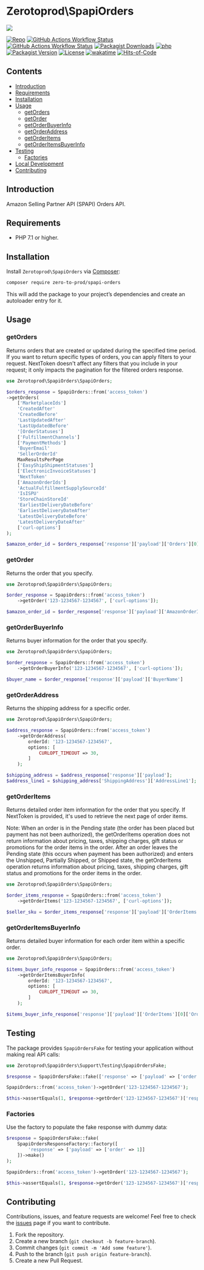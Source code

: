 # Zerotoprod\SpapiOrders

![](art/logo.png)

[![Repo](https://img.shields.io/badge/github-gray?logo=github)](https://github.com/zero-to-prod/spapi-orders)
[![GitHub Actions Workflow Status](https://img.shields.io/github/actions/workflow/status/zero-to-prod/spapi-orders/test.yml?label=test)](https://github.com/zero-to-prod/spapi-orders/actions)
[![GitHub Actions Workflow Status](https://img.shields.io/github/actions/workflow/status/zero-to-prod/spapi-orders/backwards_compatibility.yml?label=backwards_compatibility)](https://github.com/zero-to-prod/spapi-orders/actions)
[![Packagist Downloads](https://img.shields.io/packagist/dt/zero-to-prod/spapi-orders?color=blue)](https://packagist.org/packages/zero-to-prod/spapi-orders/stats)
[![php](https://img.shields.io/packagist/php-v/zero-to-prod/spapi-orders.svg?color=purple)](https://packagist.org/packages/zero-to-prod/spapi-orders/stats)
[![Packagist Version](https://img.shields.io/packagist/v/zero-to-prod/spapi-orders?color=f28d1a)](https://packagist.org/packages/zero-to-prod/spapi-orders)
[![License](https://img.shields.io/packagist/l/zero-to-prod/spapi-orders?color=pink)](https://github.com/zero-to-prod/spapi-orders/blob/main/LICENSE.md)
[![wakatime](https://wakatime.com/badge/github/zero-to-prod/spapi-orders.svg)](https://wakatime.com/badge/github/zero-to-prod/spapi-orders)
[![Hits-of-Code](https://hitsofcode.com/github/zero-to-prod/spapi-orders?branch=main)](https://hitsofcode.com/github/zero-to-prod/spapi-orders/view?branch=main)

## Contents

- [Introduction](#introduction)
- [Requirements](#requirements)
- [Installation](#installation)
- [Usage](#usage)
    - [getOrders](#getorders)
    - [getOrder](#getorder)
    - [getOrderBuyerInfo](#getorderbuyerinfo)
    - [getOrderAddress](#getorderaddress)
    - [getOrderItems](#getorderitems)
    - [getOrderItemsBuyerInfo](#getorderitemsbuyerinfo)
- [Testing](#testing)
    - [Factories](#factories)
- [Local Development](./LOCAL_DEVELOPMENT.md)
- [Contributing](#contributing)

## Introduction

Amazon Selling Partner API (SPAPI) Orders API.

## Requirements

- PHP 7.1 or higher.

## Installation

Install `Zerotoprod\SpapiOrders` via [Composer](https://getcomposer.org/):

```bash
composer require zero-to-prod/spapi-orders
```

This will add the package to your project’s dependencies and create an autoloader entry for it.

## Usage

### getOrders

Returns orders that are created or updated during the specified time period. If you want to return specific types of orders, you can apply filters to
your request. NextToken doesn't affect any filters that you include in your request; it only impacts the pagination for the filtered orders response.

```php
use Zerotoprod\SpapiOrders\SpapiOrders;

$orders_response = SpapiOrders::from('access_token')
->getOrders(
    ['MarketplaceIds']
    'CreatedAfter'
    'CreatedBefore'
    'LastUpdatedAfter'
    'LastUpdatedBefore'
    '[OrderStatuses']
    ['FulfillmentChannels']
    ['PaymentMethods']
    'BuyerEmail'
    'SellerOrderId'
    MaxResultsPerPage
    ['EasyShipShipmentStatuses']
    ['ElectronicInvoiceStatuses']
    'NextToken'
    ['AmazonOrderIds']
    'ActualFulfillmentSupplySourceId'
    'IsISPU'
    'StoreChainStoreId'
    'EarliestDeliveryDateBefore'
    'EarliestDeliveryDateAfter'
    'LatestDeliveryDateBefore'
    'LatestDeliveryDateAfter'
    ['curl-options']
);

$amazon_order_id = $orders_response['response']['payload']['Orders'][0]['AmazonOrderId']
```

### getOrder

Returns the order that you specify.

```php
use Zerotoprod\SpapiOrders\SpapiOrders;

$order_response = SpapiOrders::from('access_token')
    ->getOrder('123-1234567-1234567', ['curl-options']);

$amazon_order_id = $order_response['response']['payload']['AmazonOrderId']
```

### getOrderBuyerInfo

Returns buyer information for the order that you specify.

```php
use Zerotoprod\SpapiOrders\SpapiOrders;

$order_response = SpapiOrders::from('access_token')
    ->getOrderBuyerInfo('123-1234567-1234567', ['curl-options']);

$buyer_name = $order_response['response']['payload']['BuyerName']
```

### getOrderAddress

Returns the shipping address for a specific order.

```php
use Zerotoprod\SpapiOrders\SpapiOrders;

$address_response = SpapiOrders::from('access_token')
    ->getOrderAddress(
        orderId: '123-1234567-1234567',
        options: [
            CURLOPT_TIMEOUT => 30,
        ]
    );

$shipping_address = $address_response['response']['payload'];
$address_line1 = $shipping_address['ShippingAddress']['AddressLine1'];
```

### getOrderItems

Returns detailed order item information for the order that you specify. If NextToken is provided, it's used to retrieve the next page of order items.

Note: When an order is in the Pending state (the order has been placed but payment has not been authorized), the getOrderItems operation does not
return information about pricing, taxes, shipping charges, gift status or promotions for the order items in the order. After an order leaves the
Pending state (this occurs when payment has been authorized) and enters the Unshipped, Partially Shipped, or Shipped state, the getOrderItems
operation returns information about pricing, taxes, shipping charges, gift status and promotions for the order items in the order.

```php
use Zerotoprod\SpapiOrders\SpapiOrders;

$order_items_response = SpapiOrders::from('access_token')
    ->getOrderItems('123-1234567-1234567', ['curl-options']);

$seller_sku = $order_items_response['response']['payload']['OrderItems'][0]['SellerSKU']
```

### getOrderItemsBuyerInfo

Returns detailed buyer information for each order item within a specific order.

```php
use Zerotoprod\SpapiOrders\SpapiOrders;

$items_buyer_info_response = SpapiOrders::from('access_token')
    ->getOrderItemsBuyerInfo(
        orderId: '123-1234567-1234567',
        options: [
            CURLOPT_TIMEOUT => 30,
        ]
    );

$items_buyer_info_response['response']['payload']['OrderItems'][0]['OrderItemId'];
```

## Testing

The package provides `SpapiOrdersFake` for testing your application without making real API calls:

```php
use Zerotoprod\SpapiOrders\Support\Testing\SpapiOrdersFake;

$response = SpapiOrdersFake::fake(['response' => ['payload' => ['order' => 1]]]);

SpapiOrders::from('access_token')->getOrder('123-1234567-1234567');

$this->assertEquals(1, $response->getOrder('123-1234567-1234567')['response']['payload']['order']);
```

### Factories

Use the factory to populate the fake response with dummy data:

```php
$response = SpapiOrdersFake::fake(
    SpapiOrdersResponseFactory::factory([
        'response' => ['payload' => ['order' => 1]]
    ])->make()
);

SpapiOrders::from('access_token')->getOrder('123-1234567-1234567');

$this->assertEquals(1, $response->getOrder('123-1234567-1234567')['response']['payload']['order']);
```

## Contributing

Contributions, issues, and feature requests are welcome!
Feel free to check the [issues](https://github.com/zero-to-prod/spapi-orders/issues) page if you want to contribute.

1. Fork the repository.
2. Create a new branch (`git checkout -b feature-branch`).
3. Commit changes (`git commit -m 'Add some feature'`).
4. Push to the branch (`git push origin feature-branch`).
5. Create a new Pull Request.
